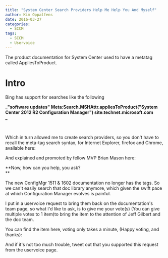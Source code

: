 ```yaml
---
title: "System Center Search Providers Help Me Help You And Myself"
author: Kim Oppalfens
date: 2016-03-27
categories:
  - SCCM
tags:
  - SCCM
  - Uservoice
---
```


The product documentation for System Center used to have a metatag called AppliesToProduct.

# Intro

﻿Bing has support for searches like the following

**_"software updates" Meta:Search.MSHAttr.appliesToProduct("System Center 2012 R2 Configuration Manager") site:technet.microsoft.com  
_**

 

Which in turn allowed me to create search providers, so you don't have to recall the meta-tag search syntax, for Internet Explorer, firefox and Chrome, available here:

 And explained and promoted by fellow MVP Brian Mason here: 

**Now, how can you help, you ask?  
**

The new ConfigMgr 1511 & 1602 documentation no longer has the tags. So we can't easily search that doc library anymore, which given the swift pace at which Configuration Manager evolves is painful.

I put in a uservoice request to bring them back on the documentation's team page, so what I'd like to ask, is to give me your vote(s) (You can give multiple votes to 1 item)to bring the item to the attention of Jeff Gilbert and the doc team.

You can find the item here, voting only takes a minute, (Happy voting, and thanks):



And if it's not too much trouble, tweet out that you supported this request from the uservoice page.

